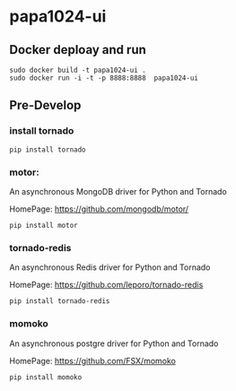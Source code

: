 # papa1024-ui

## Docker deploay and run
```
sudo docker build -t papa1024-ui .
sudo docker run -i -t -p 8888:8888  papa1024-ui
```

## Pre-Develop

### install tornado
```
pip install tornado
```

### motor: 
An asynchronous MongoDB driver for Python and Tornado

HomePage: https://github.com/mongodb/motor/

```
pip install motor
```

### tornado-redis
An asynchronous Redis driver for Python and Tornado

HomePage: https://github.com/leporo/tornado-redis

```
pip install tornado-redis
```

### momoko
An asynchronous postgre driver for Python and Tornado

HomePage: https://github.com/FSX/momoko

```
pip install momoko
```